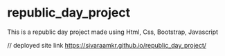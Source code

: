 # republic_day_project
This is a republic day project made using Html, Css, Bootstrap, Javascript


// deployed site link 
https://sivaraamkr.github.io/republic_day_project/
